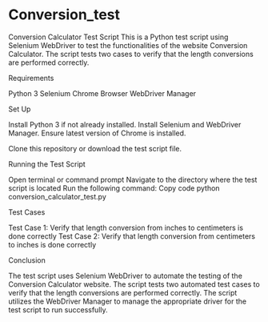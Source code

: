 # Conversion_test

Conversion Calculator Test Script
This is a Python test script using Selenium WebDriver to test the functionalities of the website Conversion Calculator. The script tests two cases to verify that the length conversions are performed correctly.

Requirements

Python 3
Selenium
Chrome Browser
WebDriver Manager

Set Up

Install Python 3 if not already installed.
Install Selenium and WebDriver Manager. Ensure latest version of Chrome is installed.

Clone this repository or download the test script file.

Running the Test Script

Open terminal or command prompt
Navigate to the directory where the test script is located
Run the following command:
Copy code
python conversion_calculator_test.py

Test Cases

Test Case 1: Verify that length conversion from inches to centimeters is done correctly
Test Case 2: Verify that length conversion from centimeters to inches is done correctly

Conclusion

The test script uses Selenium WebDriver to automate the testing of the Conversion Calculator website. The script tests two automated test cases to verify that the length conversions are performed correctly. The script utilizes the WebDriver Manager to manage the appropriate driver for the test script to run successfully.
